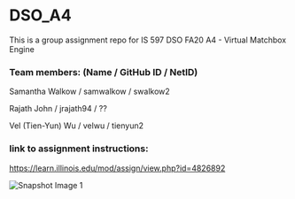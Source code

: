 # DSO_A4
This is a group assignment repo for IS 597 DSO FA20 A4 - Virtual Matchbox Engine

### Team members: (Name / GitHub ID / NetID)
Samantha Walkow / samwalkow / swalkow2

Rajath John / jrajath94 / ??

Vel (Tien-Yun) Wu / velwu / tienyun2

### link to assignment instructions:
https://learn.illinois.edu/mod/assign/view.php?id=4826892


![Snapshot Image 1](https://github.com/velwu/DSO_A4/blob/master/TTT_image_for_fun.jpg)
